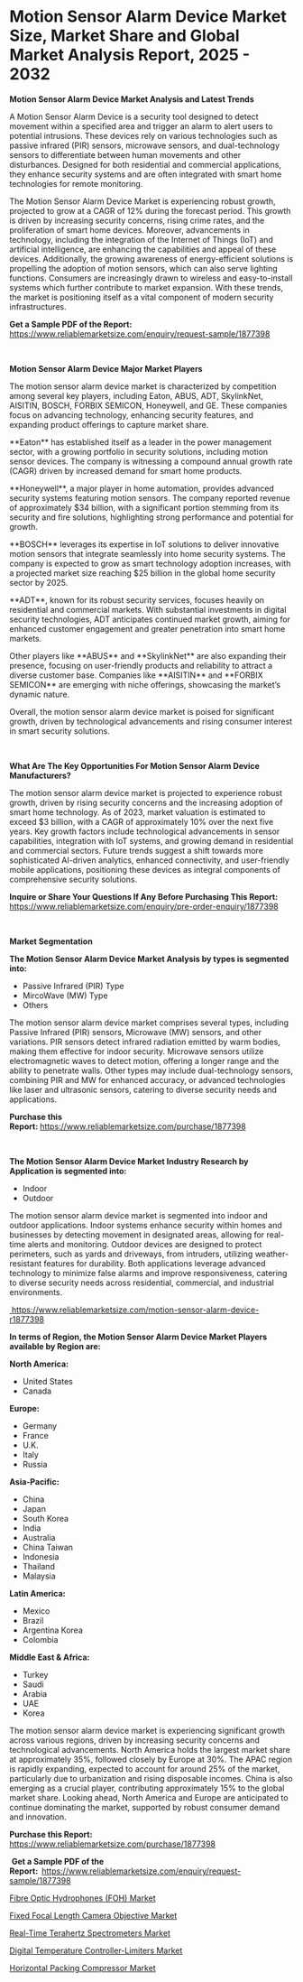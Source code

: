 <p><h1>Motion Sensor Alarm Device Market Size, Market Share and Global Market Analysis Report, 2025 - 2032</h1></p><p><strong>Motion Sensor Alarm Device Market Analysis and Latest Trends</strong></p>
<p><p>A Motion Sensor Alarm Device is a security tool designed to detect movement within a specified area and trigger an alarm to alert users to potential intrusions. These devices rely on various technologies such as passive infrared (PIR) sensors, microwave sensors, and dual-technology sensors to differentiate between human movements and other disturbances. Designed for both residential and commercial applications, they enhance security systems and are often integrated with smart home technologies for remote monitoring.</p><p>The Motion Sensor Alarm Device Market is experiencing robust growth, projected to grow at a CAGR of 12% during the forecast period. This growth is driven by increasing security concerns, rising crime rates, and the proliferation of smart home devices. Moreover, advancements in technology, including the integration of the Internet of Things (IoT) and artificial intelligence, are enhancing the capabilities and appeal of these devices. Additionally, the growing awareness of energy-efficient solutions is propelling the adoption of motion sensors, which can also serve lighting functions. Consumers are increasingly drawn to wireless and easy-to-install systems which further contribute to market expansion. With these trends, the market is positioning itself as a vital component of modern security infrastructures.</p></p>
<p><strong>Get a Sample PDF of the Report:&nbsp;</strong> <a href="https://www.reliablemarketsize.com/enquiry/request-sample/1877398?utm_campaign=1167&utm_medium=2&utm_source=Github&utm_content=ia&utm_term=28022025&utm_id=motion-sensor-alarm-device">https://www.reliablemarketsize.com/enquiry/request-sample/1877398</a></p>
<p>&nbsp;</p>
<p><strong>Motion Sensor Alarm Device Major Market Players</strong></p>
<p><p>The motion sensor alarm device market is characterized by competition among several key players, including Eaton, ABUS, ADT, SkylinkNet, AISITIN, BOSCH, FORBIX SEMICON, Honeywell, and GE. These companies focus on advancing technology, enhancing security features, and expanding product offerings to capture market share.</p><p>**Eaton** has established itself as a leader in the power management sector, with a growing portfolio in security solutions, including motion sensor devices. The company is witnessing a compound annual growth rate (CAGR) driven by increased demand for smart home products.</p><p>**Honeywell**, a major player in home automation, provides advanced security systems featuring motion sensors. The company reported revenue of approximately $34 billion, with a significant portion stemming from its security and fire solutions, highlighting strong performance and potential for growth.</p><p>**BOSCH** leverages its expertise in IoT solutions to deliver innovative motion sensors that integrate seamlessly into home security systems. The company is expected to grow as smart technology adoption increases, with a projected market size reaching $25 billion in the global home security sector by 2025.</p><p>**ADT**, known for its robust security services, focuses heavily on residential and commercial markets. With substantial investments in digital security technologies, ADT anticipates continued market growth, aiming for enhanced customer engagement and greater penetration into smart home markets.</p><p>Other players like **ABUS** and **SkylinkNet** are also expanding their presence, focusing on user-friendly products and reliability to attract a diverse customer base. Companies like **AISITIN** and **FORBIX SEMICON** are emerging with niche offerings, showcasing the market’s dynamic nature.</p><p>Overall, the motion sensor alarm device market is poised for significant growth, driven by technological advancements and rising consumer interest in smart security solutions.</p></p>
<p>&nbsp;</p>
<p><strong>What Are The Key Opportunities For Motion Sensor Alarm Device Manufacturers?</strong></p>
<p><p>The motion sensor alarm device market is projected to experience robust growth, driven by rising security concerns and the increasing adoption of smart home technology. As of 2023, market valuation is estimated to exceed $3 billion, with a CAGR of approximately 10% over the next five years. Key growth factors include technological advancements in sensor capabilities, integration with IoT systems, and growing demand in residential and commercial sectors. Future trends suggest a shift towards more sophisticated AI-driven analytics, enhanced connectivity, and user-friendly mobile applications, positioning these devices as integral components of comprehensive security solutions.</p></p>
<p><strong>Inquire or Share Your Questions If Any Before Purchasing This Report:</strong> <a href="https://www.reliablemarketsize.com/enquiry/pre-order-enquiry/1877398?utm_campaign=1167&utm_medium=2&utm_source=Github&utm_content=ia&utm_term=28022025&utm_id=motion-sensor-alarm-device">https://www.reliablemarketsize.com/enquiry/pre-order-enquiry/1877398</a></p>
<p>&nbsp;</p>
<p><strong>Market Segmentation</strong></p>
<p><strong>The Motion Sensor Alarm Device Market Analysis by types is segmented into:</strong></p>
<p><ul><li>Passive Infrared (PIR) Type</li><li>MircoWave (MW) Type</li><li>Others</li></ul></p>
<p><p>The motion sensor alarm device market comprises several types, including Passive Infrared (PIR) sensors, Microwave (MW) sensors, and other variations. PIR sensors detect infrared radiation emitted by warm bodies, making them effective for indoor security. Microwave sensors utilize electromagnetic waves to detect motion, offering a longer range and the ability to penetrate walls. Other types may include dual-technology sensors, combining PIR and MW for enhanced accuracy, or advanced technologies like laser and ultrasonic sensors, catering to diverse security needs and applications.</p></p>
<p><strong>Purchase this Report:&nbsp;</strong><a href="https://www.reliablemarketsize.com/purchase/1877398?utm_campaign=1167&utm_medium=2&utm_source=Github&utm_content=ia&utm_term=28022025&utm_id=motion-sensor-alarm-device">https://www.reliablemarketsize.com/purchase/1877398</a></p>
<p>&nbsp;</p>
<p><strong>The Motion Sensor Alarm Device Market Industry Research by Application is segmented into:</strong></p>
<p><ul><li>Indoor</li><li>Outdoor</li></ul></p>
<p><p>The motion sensor alarm device market is segmented into indoor and outdoor applications. Indoor systems enhance security within homes and businesses by detecting movement in designated areas, allowing for real-time alerts and monitoring. Outdoor devices are designed to protect perimeters, such as yards and driveways, from intruders, utilizing weather-resistant features for durability. Both applications leverage advanced technology to minimize false alarms and improve responsiveness, catering to diverse security needs across residential, commercial, and industrial environments.</p></p>
<p><a href="https://www.reliablemarketsize.com/motion-sensor-alarm-device-r1877398?utm_campaign=1167&utm_medium=2&utm_source=Github&utm_content=ia&utm_term=28022025&utm_id=motion-sensor-alarm-device">&nbsp;https://www.reliablemarketsize.com/motion-sensor-alarm-device-r1877398</a></p>
<p><strong>In terms of Region, the Motion Sensor Alarm Device Market Players available by Region are:</strong></p>
<p>
    <p> <strong> North America: </strong>
        <ul>
            <li>United States</li>
            <li>Canada</li>
        </ul>
        </p> 
    <p> <strong> Europe: </strong>
        <ul>
            <li>Germany</li>
            <li>France</li>
            <li>U.K.</li>
            <li>Italy</li>
            <li>Russia</li>
        </ul>
        </p> 
    <p> <strong> Asia-Pacific: </strong>
        <ul>
            <li>China</li>
            <li>Japan</li>
            <li>South Korea</li>
            <li>India</li>
            <li>Australia</li>
            <li>China Taiwan</li>
            <li>Indonesia</li>
            <li>Thailand</li>
            <li>Malaysia</li>
        </ul>
        </p> 
    <p> <strong> Latin America: </strong>
        <ul>
            <li>Mexico</li>
            <li>Brazil</li>
            <li>Argentina Korea</li>
            <li>Colombia</li>
        </ul>
        </p> 
    <p> <strong> Middle East & Africa: </strong>
        <ul>
            <li>Turkey</li>
            <li>Saudi</li>
            <li>Arabia</li>
            <li>UAE</li>
            <li>Korea</li>
        </ul>
    </p>
    </p>
<p><p>The motion sensor alarm device market is experiencing significant growth across various regions, driven by increasing security concerns and technological advancements. North America holds the largest market share at approximately 35%, followed closely by Europe at 30%. The APAC region is rapidly expanding, expected to account for around 25% of the market, particularly due to urbanization and rising disposable incomes. China is also emerging as a crucial player, contributing approximately 15% to the global market share. Looking ahead, North America and Europe are anticipated to continue dominating the market, supported by robust consumer demand and innovation.</p></p>
<p><strong>Purchase this Report: </strong><a href="https://www.reliablemarketsize.com/purchase/1877398?utm_campaign=1167&utm_medium=2&utm_source=Github&utm_content=ia&utm_term=28022025&utm_id=motion-sensor-alarm-device">https://www.reliablemarketsize.com/purchase/1877398</a></p>
<p>&nbsp;<strong>Get a Sample PDF of the Report:&nbsp;&nbsp;</strong><a href="https://www.reliablemarketsize.com/enquiry/request-sample/1877398?utm_campaign=1167&utm_medium=2&utm_source=Github&utm_content=ia&utm_term=28022025&utm_id=motion-sensor-alarm-device">https://www.reliablemarketsize.com/enquiry/request-sample/1877398</a></p>
<p><strong></strong></p>
<p><p><a href="https://github.com/anggigpps/Market-Research-Report-List-1/blob/main/fibre-optic-hydrophones-foh-market.md?utm_campaign=1167&utm_medium=2&utm_source=Github&utm_content=ia&utm_term=28022025&utm_id=motion-sensor-alarm-device">Fibre Optic Hydrophones (FOH) Market</a></p><p><a href="https://github.com/oeungcolesh0/Market-Research-Report-List-1/blob/main/fixed-focal-length-camera-objective-market.md?utm_campaign=1167&utm_medium=2&utm_source=Github&utm_content=ia&utm_term=28022025&utm_id=motion-sensor-alarm-device">Fixed Focal Length Camera Objective Market</a></p><p><a href="https://github.com/saoneubeh8/Market-Research-Report-List-1/blob/main/real-time-terahertz-spectrometers-market.md?utm_campaign=1167&utm_medium=2&utm_source=Github&utm_content=ia&utm_term=28022025&utm_id=motion-sensor-alarm-device">Real-Time Terahertz Spectrometers Market</a></p><p><a href="https://github.com/chaiszepkadk/Market-Research-Report-List-1/blob/main/digital-temperature-controller-limiters-market.md?utm_campaign=1167&utm_medium=2&utm_source=Github&utm_content=ia&utm_term=28022025&utm_id=motion-sensor-alarm-device">Digital Temperature Controller-Limiters Market</a></p><p><a href="https://github.com/sharphadan/Market-Research-Report-List-1/blob/main/horizontal-packing-compressor-market.md?utm_campaign=1167&utm_medium=2&utm_source=Github&utm_content=ia&utm_term=28022025&utm_id=motion-sensor-alarm-device">Horizontal Packing Compressor Market</a></p></p>